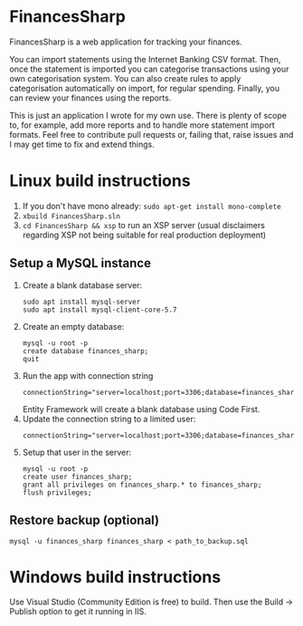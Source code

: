 # FinancesSharp
FinancesSharp is a web application for tracking your finances.

You can import statements using the Internet Banking CSV format. Then, once the 
statement is imported you can categorise transactions using your own 
categorisation system. You can also create rules to apply categorisation 
automatically on import, for regular spending. Finally, you can review your 
finances using the reports.

This is just an application I wrote for my own use. There is plenty of scope to,
for example, add more reports and to handle more statement import formats. Feel 
free to contribute pull requests or, failing that, raise issues and I may get 
time to fix and extend things.

# Linux build instructions
1. If you don't have mono already: `sudo apt-get install mono-complete`
2. `xbuild FinancesSharp.sln`
3. `cd FinancesSharp && xsp` to run an XSP server (usual disclaimers regarding 
    XSP not being suitable for real production deployment)

## Setup a MySQL instance
1. Create a blank database server:
   ```
   sudo apt install mysql-server
   sudo apt install mysql-client-core-5.7   
   ```
1. Create an empty database:
   ```
   mysql -u root -p
   create database finances_sharp;
   quit
   ```
1. Run the app with connection string
   ```
   connectionString="server=localhost;port=3306;database=finances_sharp;uid=root;pwd=ROOT_PASSWORD"
   ```
   Entity Framework will create a blank database using Code First.
1. Update the connection string to a limited user:
   ```
   connectionString="server=localhost;port=3306;database=finances_sharp;uid=finances_sharp"
   ```
1. Setup that user in the server:
   ```
   mysql -u root -p
   create user finances_sharp;
   grant all privileges on finances_sharp.* to finances_sharp;
   flush privileges;
   ```

## Restore backup (optional)
    mysql -u finances_sharp finances_sharp < path_to_backup.sql

# Windows build instructions
Use Visual Studio (Community Edition is free) to build. Then use the Build -> 
Publish option to get it running in IIS.
